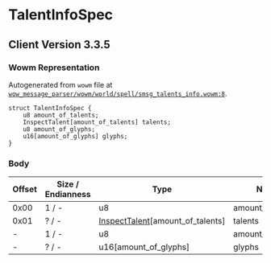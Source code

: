 # TalentInfoSpec

## Client Version 3.3.5

### Wowm Representation

Autogenerated from `wowm` file at [`wow_message_parser/wowm/world/spell/smsg_talents_info.wowm:8`](https://github.com/gtker/wow_messages/tree/main/wow_message_parser/wowm/world/spell/smsg_talents_info.wowm#L8).
```rust,ignore
struct TalentInfoSpec {
    u8 amount_of_talents;
    InspectTalent[amount_of_talents] talents;
    u8 amount_of_glyphs;
    u16[amount_of_glyphs] glyphs;
}
```
### Body

| Offset | Size / Endianness | Type | Name | Description | Comment |
| ------ | ----------------- | ---- | ---- | ----------- | ------- |
| 0x00 | 1 / - | u8 | amount_of_talents |  |  |
| 0x01 | ? / - | [InspectTalent](inspecttalent.md)[amount_of_talents] | talents |  |  |
| - | 1 / - | u8 | amount_of_glyphs |  |  |
| - | ? / - | u16[amount_of_glyphs] | glyphs |  |  |

